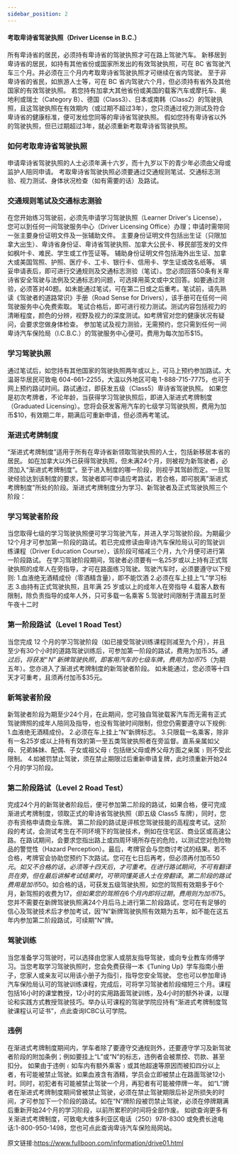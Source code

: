 ```yaml
---
sidebar_position: 2
---
```

#### 考取卑诗省驾驶执照（Driver License in B.C.）
所有卑诗省的居民，必须持有卑诗省的驾驶执照才可在路上驾驶汽车。
新移居到卑诗省的居民，如持有其他省份或国家所发出的有效驾驶执照，可在 BC 省驾驶汽车三个月。并必须在三个月内考取卑诗省驾驶执照才可继续在省内驾驶。
至于非卑诗省的省民，如旅游人士等，可在 BC 省内驾驶六个月，但必须持有省外及其他国家的有效驾驶执照。
若您持有加拿大其他省份或美国的载客汽车或摩托车、奥地利或瑞士（Category B）、德国（Class3）、日本或南韩（Class2）的驾驶执照，且这驾驶执照在有效期内（或过期不超过3年），您只须通过视力测试及符合卑诗省的健康标准，便可发给您同等的卑诗省驾驶执照。
假如您持有卑诗省以外的驾驶执照，但已过期超过3年，就必须重新考取卑诗省驾驶执照。  

### 如何考取卑诗省驾驶执照
申请卑诗省驾驶执照的人士必须年满十六岁，而十九岁以下的青少年必须由父母或监护人陪同申请。
考取卑诗省驾驶执照必须要通过交通规则笔试、交通标志测验、视力测试、身体状况检查（如有需要的话）及路试。  

### 交通规则笔试及交通标志测验
在您开始练习驾驶前，必须先申请学习驾驶执照（Learner Driver's License），您可以到任何一间驾驶服务中心（Driver Licensing Office）办理；申请时需带同一张主要身份证明文件及一张辅助文件。
主要身份证明文件包括出生证（只限加拿大出生）、卑诗省身份证、卑诗省驾驶执照、加拿大公民卡、移民部签发的文件如枫叶卡、难民、学生或工作签证等。
辅助身份证明文件包括海外出生证、加拿大或美国驾照、护照、医疗卡、工卡、银行卡、信用卡、学生证或改名纸等。
填妥申请表后，即可进行交通规则及交通标志测验（笔试）。您必须回答50条有关卑诗省安全驾驶与法例及交通标志的问题，可选择用英文或中文回答。如要通过测验，必须答对40题。如未能通过笔试，可在第二日或之后重考。笔试前，请先熟读《驾驶者的道路常识》手册（Road Sense for Drivers），该手册可在任何一间驾驶服务中心免费索取。
笔试合格后，即可进行视力测试。测试内容包括视力的清晰程度，颜色的分辨，视野及视力的深度测试。如考牌官对您的健康状况有疑问，会要求您做身体检查。
参加笔试及视力测验，无需预约，您只需到任何一间卑诗汽车保险局（I.C.B.C.）的驾驶服务中心便可。费用为每次加币$15。  

### 学习驾驶执照
通过笔试后，如您持有其他国家的驾驶执照两年或以上，可马上预约参加路试。大温哥华居民可致电 604-661-2255，大温以外地区可电 1-888-715-7775，也可于网上预约路试时间。路试通过，即获发五级（Class5）卑诗省驾驶执照。
如果您是初次考牌者，不论年龄，当获得学习驾驶执照后，即进入渐进式考牌制度（Graduated Licensing）。您将会获发客用汽车的七级学习驾驶执照，费用为加币$10，有效期二年，期满后可重新申请，但必须再考笔试。  

### 渐进式考牌制度
“渐进式考牌制度”适用于所有在卑诗省新领取驾驶执照的人士，包括新移居本省的居民。
如在加拿大以外已获得驾驶执照，但未满24个月，则被视为新驾驶者，必须加入“渐进式考牌制度”。至于进入制度的哪一阶段，则视乎其驾龄而定。一旦驾驶经验达到该制度的要求，驾驶者即可申请应考路试，若合格，即可脱离"渐进式考牌制度"所处的阶段。渐进式考牌制度分为学习、新驾驶者及正式驾驶执照三个阶段：  

### 学习驾驶者阶段
当您取得七级的学习驾驶执照便可学习驾驶汽车，并进入学习驾驶阶段。为期最少12个月才可参加第一阶段的路试。若已完成修读由卑诗汽车保险局认可的驾驶训练课程（Driver Education Course），该阶段可缩减三个月，九个月便可进行第一阶段路试。
在学习驾驶阶段期间，驾驶者必须要有一名25岁或以上持有正式驾驶执照的成年人在旁指导，才可在路面练习驾驶。驾驶汽车时，必须要遵守以下规则:
1.血液绝无酒精成份（零酒精含量），即不能饮酒
2.必须在车上挂上“L”学习标志
3.由持有正式驾驶执照，且年满 25 岁或以上的成年人在旁指导
4.载客人数有限制，除负责指导的成年人外，只可多载一名乘客
5.驾驶时间限制于清晨五时至午夜十二时  

### 第一阶段路试（Level 1 Road Test）
当您完成 12 个月的学习驾驶阶段（如已接受驾驶训练课程则减至九个月），并且至少有30个小时的道路驾驶训练后，可参加第一阶段的路试，费用为加币$35。通过后，将获发“N”新牌驾驶执照，即客用汽车的七级车牌，费用为加币$75（为期五年）。您亦进入了渐进式考牌制度的新驾驶者阶段。
如未能通过，您必须等十四天才可重考，且须再付加币$35元。  

### 新驾驶者阶段
新驾驶者阶段为期至少24个月，在此期间，您可独自驾驶载客汽车而无需有正式驾驶牌照的成年人陪同及指导，也没有驾驶时间限制，但您仍需要遵守以下规例:
1.血液绝无酒精成份。
2.必须在车上挂上“N”新牌标志。
3.只限载一名乘客，除非有一名25岁或以上持有有效的第一至五类驾驶执照者在旁监督。直系亲属如父母、兄弟姊妹、配偶、子女或祖父母﹙包括继父母或养父母方面之亲属﹚则不受此限制。
4.如被罚禁止驾驶，须在禁止期限过后重新申请复牌，此时须重新开始24个月的学习阶段。  

### 第二阶段路试（Level 2 Road Test）
完成24个月的新驾驶者阶段后，便可参加第二阶段的路试，如果合格，便可完成渐进式考牌制度，领取正式的卑诗省驾驶执照（即五级 Class5 车牌），同时，您亦有资格申请商业车牌。
第二阶段的路试是评核您驾驶技能的高程度考试。这阶段的考试，会测试考生在不同环境下的驾驶技术，例如在住宅区、商业区或高速公路。在路试期间，会要求您指出路上或四周环境所存在的危险，以测试您对危险物品的警觉性（Hazard Perception）。最后，考牌官会与您商讨考试的结果。若不合格，考牌官会协助您预约下次路试。您可在七日后再考，但必须再付加币$50元。如又不合格的话，必须等十四天后，才可重考。在进行路试期间，不可有翻译员在旁，但在最后讲解考试结果时，可带同懂英语人士在旁翻译。
第二阶段的路试费用是加币$50。如合格的话，可获发五级驾驶执照，如您的驾照有效期多于6个月，新驾照的收费为$17，但如果您的驾照在6个月内即将过期，费用则为加币$75。
您并不需要在新牌驾驶执照满24个月后马上进行第二阶段路试，您可在有足够的信心及驾驶技术后才参加考试，因“N”新牌驾驶执照有效期为五年，如不能在这五年内参加第二阶段路试，可续期"N"牌。  

### 驾驶训练
当您准备学习驾驶时，可以选择由您家人或朋友指导驾驶，或向专业教车师傅学习。当您考取学习驾驶执照时，您会免费获得一本《Tuning Up》学车指南小册子，您家人或亲友可以用该小册子为指引，指导您安全驾驶。
您也可以参加卑诗汽车保险局认可的驾驶训练课程，完成后，可将学习驾驶者阶段缩短三个月。课程包括16小时的课堂教授，12小时的实用路面驾驶训练，及4小时的额外补课，以理论和实践方式教授驾驶技巧。举办认可课程的驾驶学院应持有“渐进式考牌制度驾驶课程认可证书”，点此查询ICBC认可学院。  

### 违例
在渐进式考牌制度期间内，学车者除了要遵守交通规则外，还要遵守学习及新驾驶者阶段的附加条例；例如要挂上“L”或“N”的标志，违例者会被票控、罚款、甚至扣分。
如果由于违例﹙如车内有额外乘客﹚或其他超速等原因而被扣四分以上者，有可能被禁止驾驶。如果血液含有酒精，学员会立即被禁止在路面驾驶12小时。同时，初犯者有可能被禁止驾驶一个月，再犯者有可能被停牌一年。
如“L”牌者在渐进式考牌制度期间曾被禁止驾驶，必须在禁止驾驶期限后补足所损失的时间，才可参加下一个阶段的路试。如在“N”牌阶段被罚禁止驾驶，必须在停牌期满后重新开始24个月的学习阶段，以前所累积的时间将全部作废。
如欲查询更多有关渐进式考牌制度，可致电大维多利亚区电话（250）978-8300 或免费长途电话:1-800-950-1498，您也可点此查询卑诗汽车保险局网站。  

  原文链接:https://www.fullboon.com/information/drive01.html  

    
